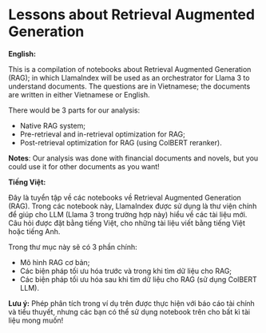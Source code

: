 # Lessons about Retrieval Augmented Generation

**English:**

This is a compilation of notebooks about Retrieval Augmented Generation (RAG); in which LlamaIndex will be used as an orchestrator for Llama 3 to understand documents.
The questions are in Vietnamese; the documents are written in either Vietnamese or English.

There would be 3 parts for our analysis:
- Native RAG system;
- Pre-retrieval and in-retrieval optimization for RAG;
- Post-retrieval optimization for RAG (using ColBERT reranker).

**Notes**: Our analysis was done with financial documents and novels, but you could use it for other documents as you want!

**Tiếng Việt:**

Đây là tuyển tập về các notebooks về Retrieval Augmented Generation (RAG). Trong các notebook này, LlamaIndex được sử dụng là thư viện chính để giúp cho LLM (Llama 3 trong trường hợp này) 
hiểu về các tài liệu mới. Câu hỏi được đặt bằng tiếng Việt, cho những tài liệu viết bằng tiếng Việt hoặc tiếng Anh.

Trong thư mục này sẽ có 3 phần chính:
- Mô hình RAG cơ bản;
- Các biện pháp tối ưu hóa trước và trong khi tìm dữ liệu cho RAG;
- Các biện pháp tối ưu hóa sau khi tìm dữ liệu cho RAG (sử dụng ColBERT LLM).

**Lưu ý:** Phép phân tích trong ví dụ trên được thực hiện với báo cáo tài chính và tiểu thuyết, nhưng các bạn có thể sử dụng notebook trên cho bất kì tài liệu mong muốn!
